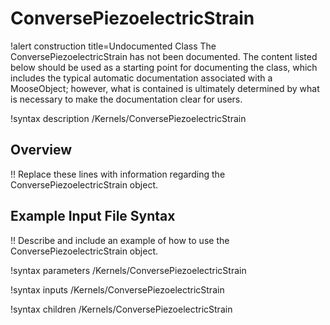 # ConversePiezoelectricStrain

!alert construction title=Undocumented Class
The ConversePiezoelectricStrain has not been documented. The content listed below should be used as a starting point for
documenting the class, which includes the typical automatic documentation associated with a
MooseObject; however, what is contained is ultimately determined by what is necessary to make the
documentation clear for users.

!syntax description /Kernels/ConversePiezoelectricStrain

## Overview

!! Replace these lines with information regarding the ConversePiezoelectricStrain object.

## Example Input File Syntax

!! Describe and include an example of how to use the ConversePiezoelectricStrain object.

!syntax parameters /Kernels/ConversePiezoelectricStrain

!syntax inputs /Kernels/ConversePiezoelectricStrain

!syntax children /Kernels/ConversePiezoelectricStrain
